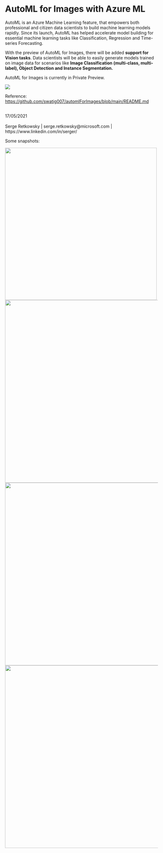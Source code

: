 # AutoML for Images with Azure ML

AutoML is an Azure Machine Learning feature, that empowers both professional and citizen data scientists to build machine learning models rapidly. Since its launch, AutoML has helped accelerate model building for essential machine learning tasks like Classification, Regression and Time-series Forecasting. 

With the preview of AutoML for Images, there will be added **support for Vision tasks**. Data scientists will be able to easily generate models trained on image data for scenarios like **Image Classification (multi-class, multi-label), Object Detection and Instance Segmentation.**

AutoML for Images is currently in Private Preview.

<img src="https://user-images.githubusercontent.com/81828223/115136544-3de1f100-9fd5-11eb-95f2-432db8624d13.png">

Reference:
https://github.com/swatig007/automlForImages/blob/main/README.md

<br>
17/05/2021<br><br>
Serge Retkowsky | serge.retkowsky@microsoft.com | https://www.linkedin.com/in/serger/

Some snapshots:

<img src="https://github.com/retkowsky/AutoMLforImages/blob/main/images/automl-images-snapshot (1).jpg?raw=true" width=500>
<img src="https://github.com/retkowsky/AutoMLforImages/blob/main/images/automl-images-snapshot (2).jpg?raw=true" width=600>
<img src="https://github.com/retkowsky/AutoMLforImages/blob/main/images/automl-images-snapshot (3).jpg?raw=true" width=600>
<img src="https://github.com/retkowsky/AutoMLforImages/blob/main/images/automl-images-snapshot (4).jpg?raw=true" width=600>
